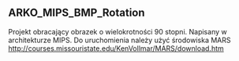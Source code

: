 ## ARKO_MIPS_BMP_Rotation
Projekt obracający obrazek o wielokrotności 90 stopni. Napisany w architekturze MIPS. Do uruchomienia należy użyć środowiska MARS http://courses.missouristate.edu/KenVollmar/MARS/download.htm
